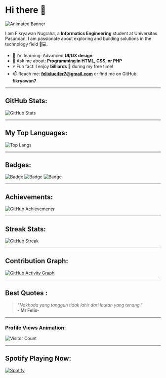 # Hi there 👋

![Animated Banner](https://readme-typing-svg.herokuapp.com?font=Fira+Code&size=22&duration=4000&pause=1000&color=0E82F7&center=true&vCenter=true&width=600&lines=Welcome+to+My+GitHub+Profile!+👋;I+am+a+tech+enthusiast+%F0%9F%9A%80;Building+solutions+in+HTML%2C+CSS%2C+PHP!+💻)

I am Fikryawan Nugraha, a **Informatics Engineering** student at Universitas Pasundan. I am passionate about exploring and building solutions in the technology field 🚀💻.

- 🌱 I’m learning: Advanced **UI/UX design**  
- 💬 Ask me about: **Programming in HTML, CSS, or PHP**  
- ⚡ Fun fact: I enjoy **billiards 🎱** during my free time!  
- 📫 Reach me: **felixlucifer7@gmail.com** or find me on GitHub: **fikryawan7**  

---

## GitHub Stats:

![GitHub Stats](https://github-readme-stats.vercel.app/api?username=fikryawan7&show_icons=true&theme=radical)

---

## My Top Languages:

![Top Langs](https://github-readme-stats.vercel.app/api/top-langs/?username=fikryawan7&layout=compact&langs_count=6&theme=dark)

--- 

## Badges:

![Badge](https://img.shields.io/badge/HTML-Expert-green?style=for-the-badge&logo=html5)
![Badge](https://img.shields.io/badge/CSS-Intermediate-blue?style=for-the-badge&logo=css3)
![Badge](https://img.shields.io/badge/JavaScript-Beginner-yellow?style=for-the-badge&logo=javascript)

---

## Achievements:

![GitHub Achievements](https://github-profile-trophy.vercel.app/?username=fikryawan7&theme=radical&no-frame=true&column=4)

---

## Streak Stats:

![GitHub Streak](https://streak-stats.demolab.com/?user=fikryawan7&theme=radical)

---

## Contribution Graph:

[![GitHub Activity Graph](https://github-readme-activity-graph.vercel.app/graph?username=fikryawan7&theme=radical)](https://github.com/ashutosh00710/github-readme-activity-graph)

---

##  Best Quotes :

> _"Nakhoda yang tangguh tidak lahir dari lautan yang tenang."_  
> **- Mr Felix-**

---

### Profile Views Animation:

![Visitor Count](https://count.getloli.com/get/@fikryawan7?theme=moebooru)  

---

## Spotify Playing Now:

[![Spotify](https://novatorem.vercel.app/api/spotify)](https://open.spotify.com/track/2GO1pRF96wqjB5TKXLQ0vY?si=e25a91735c394207)
